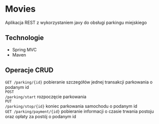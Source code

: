 # Movies
Aplikacja REST z wykorzystaniem javy do obsługi parkingu miejskiego
<h2>Technologie</h2>
<ul>
  <li>Spring MVC</li>
<li>Maven</li>
  </ul>
<h2>Operacje CRUD</h2>

<code>GET  /parking/{id}</code> pobieranie szczegółów jednej transakcji parkowania o podanym id <br />
<code>POST /parking/start</code> rozpoczęcie parkowania <br />
<code>PUT  /parking/stop/{id}</code> koniec parkowania samochodu o podanym id <br />
<code>GET  /parking/payment/{id}</code> pobieranie informacji o czasie trwania postoju oraz opłaty za postój o podanym id<br />

